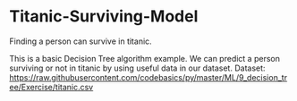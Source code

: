 # Titanic-Surviving-Model
Finding a person can survive in titanic.

This is a basic Decision Tree algorithm example.
We can predict a person surviving or not in titanic by using useful data in our dataset.
Dataset: https://raw.githubusercontent.com/codebasics/py/master/ML/9_decision_tree/Exercise/titanic.csv
